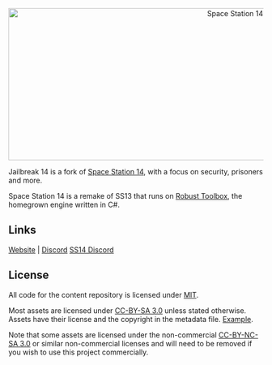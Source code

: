 <p align="center"> <img alt="Space Station 14" width="880" height="300" src="https://raw.githubusercontent.com/space-wizards/asset-dump/de329a7898bb716b9d5ba9a0cd07f38e61f1ed05/github-logo.svg" /></p>

Jailbreak 14 is a fork of [Space Station 14](https://spacestation14.io), with a focus on security, prisoners and more.

Space Station 14 is a remake of SS13 that runs on [Robust Toolbox](https://github.com/space-wizards/RobustToolbox), the homegrown engine written in C#.

## Links

[Website](https://spacestation14.io/) | [Discord](https://discord.gg/n8se25bGCx) [SS14 Discord](https://discord.gg/t2jac3p)

## License

All code for the content repository is licensed under [MIT](https://github.com/space-wizards/space-station-14/blob/master/LICENSE.TXT).

Most assets are licensed under [CC-BY-SA 3.0](https://creativecommons.org/licenses/by-sa/3.0/) unless stated otherwise. Assets have their license and the copyright in the metadata file. [Example](https://github.com/space-wizards/space-station-14/blob/master/Resources/Textures/Objects/Tools/crowbar.rsi/meta.json).

Note that some assets are licensed under the non-commercial [CC-BY-NC-SA 3.0](https://creativecommons.org/licenses/by-nc-sa/3.0/) or similar non-commercial licenses and will need to be removed if you wish to use this project commercially.
